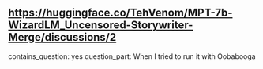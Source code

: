 ## https://huggingface.co/TehVenom/MPT-7b-WizardLM_Uncensored-Storywriter-Merge/discussions/2

contains_question: yes
question_part: When I tried to run it with Oobabooga
